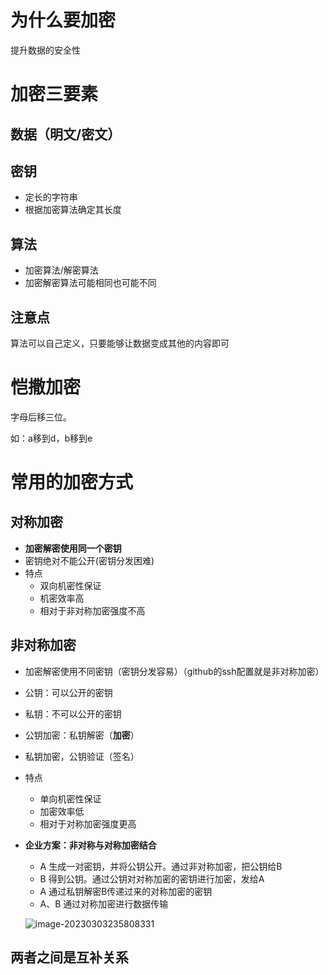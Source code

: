 # 为什么要加密

提升数据的安全性

# 加密三要素

## 数据（明文/密文）

## 密钥

- 定长的字符串
- 根据加密算法确定其长度

## 算法

- 加密算法/解密算法
- 加密解密算法可能相同也可能不同

## 注意点

算法可以自己定义，只要能够让数据变成其他的内容即可

# 恺撒加密

字母后移三位。

如：a移到d，b移到e

# 常用的加密方式

## 对称加密

- **加密解密使用同一个密钥**
- 密钥绝对不能公开(密钥分发困难)
- 特点
  - 双向机密性保证
  - 机密效率高
  - 相对于非对称加密强度不高

## 非对称加密

- 加密解密使用不同密钥（密钥分发容易）（github的ssh配置就是非对称加密）

- 公钥：可以公开的密钥

- 私钥：不可以公开的密钥

- 公钥加密：私钥解密（**加密**）

- 私钥加密，公钥验证（签名）

- 特点
  - 单向机密性保证
  - 加密效率低
  - 相对于对称加密强度更高

- **企业方案：非对称与对称加密结合**
  - A 生成一对密钥，并将公钥公开。通过非对称加密，把公钥给B
  - B 得到公钥。通过公钥对对称加密的密钥进行加密，发给A
  - A 通过私钥解密B传递过来的对称加密的密钥
  - A、B 通过对称加密进行数据传输
  
  ![image-20230303235808331](/Users/vunboyao/Desktop/GitHub/readBook/%E8%AE%A1%E7%AE%97%E6%9C%BA%E7%BD%91%E7%BB%9C/%E5%AF%86%E7%A0%81%E5%AD%A6.assets/image-20230303235808331-7859096.png)

## 两者之间是互补关系
